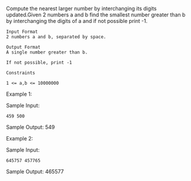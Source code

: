 Compute the nearest larger number by interchanging its digits updated.Given 2 numbers a and b find the smallest number greater than b by interchanging the digits of a and if not possible print -1.

    Input Format
    2 numbers a and b, separated by space.

    Output Format
    A single number greater than b.

    If not possible, print -1

    Constraints

    1 <= a,b <= 10000000

Example 1:

Sample Input:

    459 500

Sample Output:
    549

Example 2:

Sample Input:

    645757 457765

Sample Output:
    465577